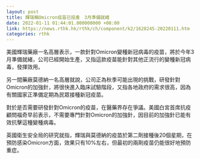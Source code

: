 ```yaml
---
layout: post
title: 輝瑞稱Omicron疫苗已投產　3月準備就緒
date: 2022-01-11 01:44:01.000000000 +08:00
link: https://news.rthk.hk/rthk/ch/component/k2/1628245-20220111.htm
categories: rthk
---
```


美國輝瑞藥廠一名高層表示，一款針對Omicron變種新冠病毒的疫苗，將於今年3月準備就緒，公司已經開始生產，又指這款疫苗能針對其他正流行的變種新冠病毒，發揮效用。

另一間藥廠莫德納一名高層就說，公司正為秋季可能出現的挑戰，研發針對Omicron的加強針，將很快進入臨床試驗階段，又指各地政府的需求很高，因為有關國家正準備定期為民眾接種新冠疫苗。

對於是否需要研發針對Omicron的疫苗，在醫藥界存在爭議。美國白宮首席抗疫顧問福奇早前表示，不需要專門針對Omicron的加強針，因目前的加強針已能有效抗擊這種變種病毒。

英國衛生安全局的研究就指，輝瑞與莫德納的疫苗於第二劑接種後20個星期，在預防感染Omicron方面，效果只有10%左右，但最初的兩劑疫苗仍能很好地預防重症。
